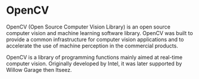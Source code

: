 # OpenCV

OpenCV (Open Source Computer Vision Library) is an open source computer vision and machine learning software library. OpenCV was built to provide a common infrastructure for computer vision applications and to accelerate the use of machine perception in the commercial products.

OpenCV is a library of programming functions mainly aimed at real-time computer vision. Originally developed by Intel, it was later supported by Willow Garage then Itseez.
